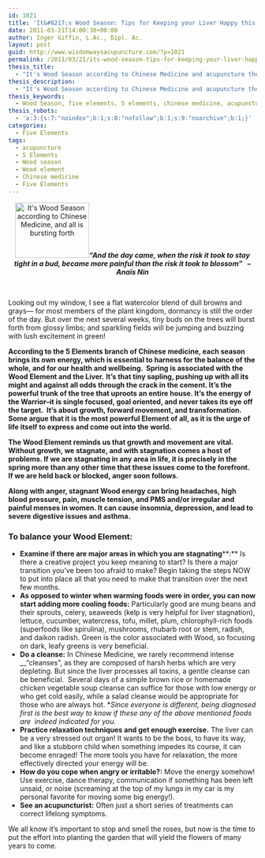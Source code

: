 ```yaml
---
id: 1021
title: 'It&#8217;s Wood Season: Tips for Keeping your Liver Happy this Spring'
date: 2011-03-21T14:00:30+00:00
author: Inger Giffin, L.Ac., Dipl. Ac.
layout: post
guid: http://www.wisdomwaysacupuncture.com/?p=1021
permalink: /2011/03/21/its-wood-season-tips-for-keeping-your-liver-happy-this-spring/
thesis_title:
  - "It's Wood Season according to Chinese Medicine and acupuncture theory: Tips for Keeping your Liver Happy this Spring"
thesis_description:
  - "It's Wood Season according to Chinese Medicine and acupuncture theory: Tips for Keeping your Liver Happy this Spring!"
thesis_keywords:
  - Wood Season, five elements, 5 elements, chinese medicine, acupuncture
thesis_robots:
  - 'a:3:{s:7:"noindex";b:1;s:8:"nofollow";b:1;s:9:"noarchive";b:1;}'
categories:
  - Five Elements
tags:
  - acupuncture
  - 5 Elements
  - Wood season
  - Wood element
  - Chinese medicine
  - Five Elements
---
```

<p style="text-align: center;">
  <a href="http://www.wisdomwaysacupuncture.com/wp-content/uploads/2011/04/sapling.jpg"><img class="size-thumbnail wp-image-1022 alignleft" title="Sapling in Spring" alt="It's Wood Season according to Chinese Medicine, and all is bursting forth" src="http://www.wisdomwaysacupuncture.com/wp-content/uploads/2011/04/sapling-150x112.jpg" width="150" height="112" srcset="http://www.wisdomwaysacupuncture.com/wp-content/uploads/2011/04/sapling-150x112.jpg 150w, http://www.wisdomwaysacupuncture.com/wp-content/uploads/2011/04/sapling.jpg 259w" sizes="(max-width: 150px) 100vw, 150px" /></a><strong><em>“And the day came, when the risk it took to stay tight in a bud, became more painful than the risk it took to blossom”   – Anaïs Nin</em></strong>
</p>

&nbsp;

Looking out my window, I see a flat watercolor blend of dull browns and grays— for most members of the plant kingdom, dormancy is still the order of the day. But over the next several weeks, tiny buds on the trees will burst forth from glossy limbs; and sparkling fields will be jumping and buzzing with lush excitement in green!

**According to the 5 Elements branch of Chinese medicine, each season brings its own energy, which is essential to harness for the balance of the whole, and for our health and wellbeing.  Spring is associated with the Wood Element and the Liver.** **It’s that tiny sapling, pushing up with all its might and against all odds through the crack in the cement. It’s the powerful trunk of the tree that uproots an entire house. It’s the energy of the Warrior&#8211;it is single focused, goal oriented, and never takes its eye off the target.  It’s about growth, forward movement, and transformation. Some argue that it is the most powerful Element of all, as it is the urge of life itself to express and come out into the world.**

**The Wood Element reminds us that growth and movement are vital. Without growth, we stagnate, and with stagnation comes a host of problems. If we are stagnating in any area in life, it is precisely in the spring more than any other time that these issues come to the forefront.  If we are held back or blocked, anger soon follows.**

**Along with anger, stagnant Wood energy can bring headaches, high blood pressure, pain, muscle tension, and PMS and/or irregular and painful menses in women. It can cause insomnia, depression, and lead to severe digestive issues and asthma.**

### To balance your Wood Element:

  * **Examine if there are major areas in which you are stagnating****:** Is there a creative project you keep meaning to start? Is there a major transition you’ve been too afraid to make? Begin taking the steps NOW to put into place all that you need to make that transition over the next few months.
  * **As opposed to winter when warming foods were in order, you can now start adding more cooling foods:** Particularly good are mung beans and their sprouts, celery, seaweeds (kelp is very helpful for liver stagnation), lettuce, cucumber, watercress, tofu, millet, plum, chlorophyll-rich foods (superfoods like spirulina), mushrooms, rhubarb root or stem, radish, and daikon radish. Green is the color associated with Wood, so focusing on dark, leafy greens is very beneficial.
  * **Do a cleanse:** In Chinese Medicine, we rarely recommend intense __“cleanses”, as they are composed of harsh herbs which are very depleting. But since the liver processes all toxins, a gentle cleanse can be beneficial.  Several days of a simple brown rice or homemade chicken vegetable soup cleanse can suffice for those with low energy or who get cold easily, while a salad cleanse would be appropriate for those who are always hot. *_Since everyone is different, being diagnosed first is the best way to know if these any of the above mentioned foods are  indeed indicated for you._
  * **Practice relaxation techniques and get enough exercise.** The liver can be a very stressed out organ! It wants to be the boss, to have its way, and like a stubborn child when something impedes its course, it can become enraged! The more tools you have for relaxation, the more effectively directed your energy will be.
  * **How do you cope when angry or irritable?:** Move the energy somehow! Use exercise, dance therapy, communication if something has been left unsaid, or noise (screaming at the top of my lungs in my car is my personal favorite for moving some big energy!).
  * **See an acupuncturist:** Often just a short series of treatments can correct lifelong symptoms.

We all know it’s important to stop and smell the roses, but now is the time to put the effort into planting the garden that will yield the flowers of many years to come.
